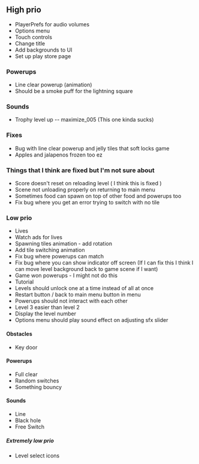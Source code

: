 ## High prio

- PlayerPrefs for audio volumes
- Options menu
- Touch controls
- Change title
- Add backgrounds to UI
- Set up play store page

### Powerups

- Line clear powerup (animation)
- Should be a smoke puff for the lightning square

### Sounds

- Trophy level up -- maximize_005 (This one kinda sucks)

### Fixes

- Bug with line clear powerup and jelly tiles that soft locks game
- Apples and jalapenos frozen too ez

### Things that I think are fixed but I'm not sure about

- Score doesn't reset on reloading level ( I think this is fixed )
- Scene not unloading properly on returning to main menu
- Sometimes food can spawn on top of other food and powerups too
- Fix bug where you get an error trying to switch with no tile

### Low prio

- Lives
- Watch ads for lives
- Spawning tiles animation - add rotation
- Add tile switching animation
- Fix bug where powerups can match
- Fix bug where you can show indicator off screen (If I can fix this I think I can move level background back to game scene if I want)
- Game won powerups - I might not do this
- Tutorial
- Levels should unlock one at a time instead of all at once
- Restart button / back to main menu button in menu
- Powerups should not interact with each other
- Level 3 easier than level 2
- Display the level number
- Options menu should play sound effect on adjusting sfx slider

#### Obstacles

- Key door

#### Powerups

- Full clear
- Random switches
- Something bouncy

#### Sounds

- Line
- Black hole
- Free Switch

##### Extremely low prio

- Level select icons
